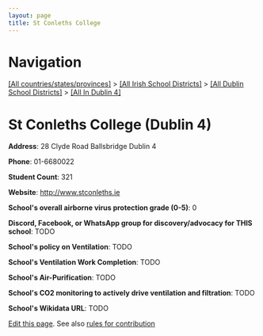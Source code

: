 ```yaml
---
layout: page
title: St Conleths College
---
```

# Navigation

[[All countries/states/provinces]](../../../..) > [[All Irish School Districts]](../../..) > [[All Dublin School Districts]](../..) > [[All In Dublin 4]](..)

# St Conleths College (Dublin 4)

**Address**: 28 Clyde Road Ballsbridge Dublin 4

**Phone**: 01-6680022

**Student Count**: 321

**Website**: <http://www.stconleths.ie>

**School's overall airborne virus protection grade (0-5)**: 0

**Discord, Facebook, or WhatsApp group for discovery/advocacy for THIS school**: TODO

**School's policy on Ventilation**: TODO

**School's Ventilation Work Completion**: TODO

**School's Air-Purification**: TODO

**School's CO2 monitoring to actively drive ventilation and filtration**: TODO

**School's Wikidata URL**: TODO


[Edit this page](https://github.com/ventilate-schools/Ireland/edit/main/./Dublin_4/St_Conleths_College.md). See also [rules for contribution](../../../contribution-rules/)
